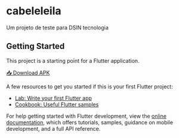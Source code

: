 # cabeleleila

Um projeto de teste para DSIN tecnologia

## Getting Started

This project is a starting point for a Flutter application.

[📥 Download APK]([https://github.com/victorhug01/cabeleleila-leila/blob/main/assets/app-release.apk])

A few resources to get you started if this is your first Flutter project:

- [Lab: Write your first Flutter app](https://docs.flutter.dev/get-started/codelab)
- [Cookbook: Useful Flutter samples](https://docs.flutter.dev/cookbook)

For help getting started with Flutter development, view the
[online documentation](https://docs.flutter.dev/), which offers tutorials,
samples, guidance on mobile development, and a full API reference.
